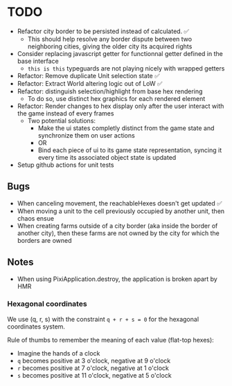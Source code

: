 # TODO

- Refactor city border to be persisted instead of calculated. ✅
  - This should help resolve any border dispute between two neighboring cities, giving the older city its acquired rights
- Consider replacing javascript getter for functionnal getter defined in the base interface
  - `this is this` typeguards are not playing nicely with wrapped getters
- Refactor: Remove duplicate Unit selection state ✅
- Refactor: Extract World altering logic out of LoW ✅
- Refactor: distinguish selection/highlight from base hex rendering
  - To do so, use distinct hex graphics for each rendered element
- Refactor: Render changes to hex display only after the user interact with the game instead of every frames
  - Two potential solutions:
    - Make the ui states completly distinct from the game state and synchronize them on user actions
    - OR
    - Bind each piece of ui to its game state representation, syncing it every time its associated object state is updated
- Setup github actions for unit tests

## Bugs

- When canceling movement, the reachableHexes doesn't get updated ✅
- When moving a unit to the cell previously occupied by another unit, then chaos ensue
- When creating farms outside of a city border (aka inside the border of another city), then these farms are not owned by the city for which the borders are owned

## Notes

- When using PixiApplication.destroy, the application is broken apart by HMR

### Hexagonal coordinates

We use (q, r, s) with the constraint `q + r + s = 0` for the hexagonal coordinates system.

Rule of thumbs to remember the meaning of each value (flat-top hexes):

- Imagine the hands of a clock
- `q` becomes positive at 3 o'clock, negative at 9 o'clock
- `r` becomes positive at 7 o'clock, negative at 1 o'clock
- `s` becomes positive at 11 o'clock, negative at 5 o'clock
